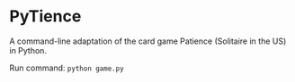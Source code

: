 # PyTience
A command-line adaptation of the card game Patience (Solitaire in the US) in Python.

Run command:
`python game.py`
